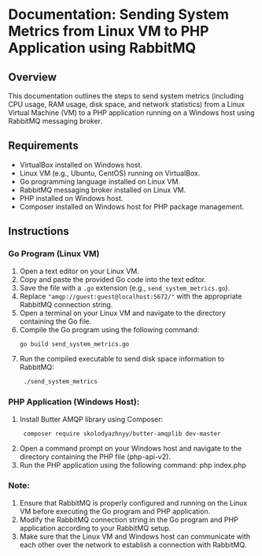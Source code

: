 # Documentation: Sending System Metrics from Linux VM to PHP Application using RabbitMQ

## Overview

This documentation outlines the steps to send system metrics (including CPU usage, RAM usage, disk space, and network statistics) from a Linux Virtual Machine (VM) to a PHP application running on a Windows host using RabbitMQ messaging broker.

## Requirements

- VirtualBox installed on Windows host.
- Linux VM (e.g., Ubuntu, CentOS) running on VirtualBox.
- Go programming language installed on Linux VM.
- RabbitMQ messaging broker installed on Linux VM.
- PHP installed on Windows host.
- Composer installed on Windows host for PHP package management.

## Instructions

### Go Program (Linux VM)

1. Open a text editor on your Linux VM.
2. Copy and paste the provided Go code into the text editor.
3. Save the file with a `.go` extension (e.g., `send_system_metrics.go`).
4. Replace `"amqp://guest:guest@localhost:5672/"` with the appropriate RabbitMQ connection string.
5. Open a terminal on your Linux VM and navigate to the directory containing the Go file.
6. Compile the Go program using the following command:
   ```bash
   go build send_system_metrics.go
7. Run the compiled executable to send disk space information to RabbitMQ:
   ```bash
    ./send_system_metrics

### PHP Application (Windows Host):

1. Install Butter AMQP library using Composer:
   ```bash
    composer require skolodyazhnyy/butter-amqplib dev-master
2. Open a command prompt on your Windows host and navigate to the directory containing the PHP file (php-api-v2).
3. Run the PHP application using the following command:
    php index.php

### Note:

1. Ensure that RabbitMQ is properly configured and running on the Linux VM before executing the Go program and PHP application.
2. Modify the RabbitMQ connection string in the Go program and PHP application according to your RabbitMQ setup.
3. Make sure that the Linux VM and Windows host can communicate with each other over the network to establish a connection with RabbitMQ.